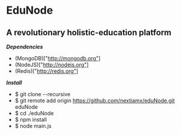 EduNode
=======

A revolutionary holistic-education platform
-------------------------------------------

***Dependencies***

* (MongoDB)["http://mongodb.org"]
* (NodeJS)["http://nodejs.org"]
* (Redis)["http://redis.org"]

***Install***

* $ git clone --recursive 
* $ git remote add origin https://github.com/nextiamx/eduNode.git eduNode
* $ cd ./eduNode
* $ npm install
* $ node main.js
